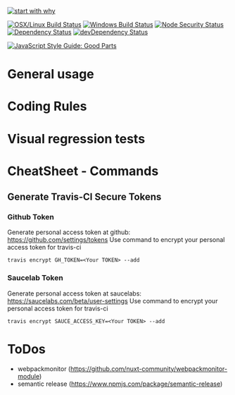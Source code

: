 [![start with why](https://img.shields.io/badge/start%20with-why%3F-brightgreen.svg?style=flat)](http://www.ted.com/talks/simon_sinek_how_great_leaders_inspire_action)

[![OSX/Linux Build Status](https://travis-ci.org/StephanGerbeth/vue-boilerplate.svg?branch=master)](https://travis-ci.org/StephanGerbeth/vue-boilerplate)
[![Windows Build Status](https://ci.appveyor.com/api/projects/status/nu2a8y0pn15m1rr7/branch/master?svg=true)](https://ci.appveyor.com/project/StephanGerbeth/vue-boilerplate/branch/master)
[![Node Security Status](https://nodesecurity.io/orgs/grabarz-and-partner/projects/7c84e402-f2b3-4753-ab60-286eb3960c0d/badge)](https://nodesecurity.io/orgs/grabarz-and-partner/projects/7c84e402-f2b3-4753-ab60-286eb3960c0d)
[![Dependency Status](https://img.shields.io/david/StephanGerbeth/vue-boilerplate.svg)](https://github.com/StephanGerbeth/vue-boilerplate)
[![devDependency Status](https://img.shields.io/david/dev/StephanGerbeth/vue-boilerplate.svg)](https://github.com/StephanGerbeth/vue-boilerplate)

[![JavaScript Style Guide: Good Parts](https://img.shields.io/badge/code%20style-goodparts-brightgreen.svg?style=flat)](https://github.com/dwyl/goodparts "JavaScript The Good Parts")

# General usage

# Coding Rules

# Visual regression tests

# CheatSheet - Commands

## Generate Travis-CI Secure Tokens

### Github Token
Generate personal access token at github: https://github.com/settings/tokens
Use command to encrypt your personal access token for travis-ci
```
travis encrypt GH_TOKEN=<Your TOKEN> --add
```

### Saucelab Token
Generate personal access token at saucelabs: https://saucelabs.com/beta/user-settings
Use command to encrypt your personal access token for travis-ci
```
travis encrypt SAUCE_ACCESS_KEY=<Your TOKEN> --add

```

# ToDos
- webpackmonitor (https://github.com/nuxt-community/webpackmonitor-module)
- semantic release (https://www.npmjs.com/package/semantic-release)
